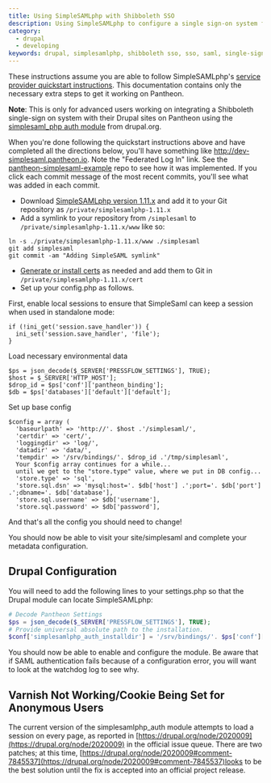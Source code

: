 ```yaml
---
title: Using SimpleSAMLphp with Shibboleth SSO
description: Using SimpleSAMLphp to configure a single sign-on system for your Drupal site.
category:
  - drupal
  - developing
keywords: drupal, simplesamlphp, shibboleth sso, sso, saml, single-sign on,
---
```

These instructions assume you are able to follow SimpleSAMLphp's [service provider quickstart instructions](http://simplesamlphp.org/docs/1.9/simplesamlphp-sp). This documentation contains only the necessary extra steps to get it working on Pantheon.
<div class="alert alert-info" role="alert">
<strong>Note</strong>: This is only for advanced users working on integrating a Shibboleth single-sign on system with their Drupal sites on Pantheon using the <a href="http://drupal.org/project/simplesamlphp_auth">simplesaml_php auth module</a> from drupal.org.</div>

When you're done following the quickstart instructions above and have completed all the directions below, you'll have something like http://dev-simplesaml.pantheon.io. Note the "Federated Log In" link. See the [pantheon-simplesaml-example](https://github.com/ari-gold/pantheon-simplesaml-example) repo to see how it was implemented. If you click each commit message of the most recent commits, you'll see what was added in each commit.

- Download [SimpleSAMLphp version 1.11.x](http://simplesamlphp.org/) and add it to your Git repository as `/private/simplesamlphp-1.11.x`
- Add a symlink to your repository from `/simplesaml` to `/private/simplesamlphp-1.11.x/www` like so:
```
ln -s ./private/simplesamlphp-1.11.x/www ./simplesaml
git add simplesaml
git commit -am "Adding SimpleSAML symlink"
```
- [Generate or install certs](http://simplesamlphp.org/docs/1.9/simplesamlphp-sp#section_1_1) as needed and add them to Git in `/private/simplesamlphp-1.11.x/cert`
- Set up your config.php as follows.

First, enable local sessions to ensure that SimpleSaml can keep a session when used in standalone mode:

```
if (!ini_get('session.save_handler')) {
  ini_set('session.save_handler', 'file');
}
```

Load necessary environmental data

```
$ps = json_decode($_SERVER['PRESSFLOW_SETTINGS'], TRUE);
$host = $_SERVER['HTTP_HOST'];
$drop_id = $ps['conf']['pantheon_binding'];
$db = $ps['databases']['default']['default'];
```

Set up base config

```
$config = array (
  'baseurlpath' => 'http://'. $host .'/simplesaml/',
  'certdir' => 'cert/',
  'loggingdir' => 'log/',
  'datadir' => 'data/',
  'tempdir' => '/srv/bindings/'. $drop_id .'/tmp/simplesaml',
  Your $config array continues for a while...
  until we get to the "store.type" value, where we put in DB config...
  'store.type' => 'sql',
  'store.sql.dsn' => 'mysql:host='. $db['host'] .';port='. $db['port'] .';dbname='. $db['database'],
  'store.sql.username' => $db['username'],
  'store.sql.password' => $db['password'],
```

And that's all the config you should need to change!

You should now be able to visit your site/simplesaml and complete your metadata configuration.

## Drupal Configuration

You will need to add the following lines to your settings.php so that the Drupal module can locate SimpleSAMLphp:

```php
# Decode Pantheon Settings
$ps = json_decode($_SERVER['PRESSFLOW_SETTINGS'], TRUE);
# Provide universal absolute path to the installation.
$conf['simplesamlphp_auth_installdir'] = '/srv/bindings/'. $ps['conf']['pantheon_binding'] .'/code/private/simplesamlphp-1.11.0';
```

You should now be able to enable and configure the module. Be aware that if SAML authentication fails because of a configuration error, you will want to look at the watchdog log to see why.

## Varnish Not Working/Cookie Being Set for Anonymous Users

The current version of the simplesamlphp\_auth module attempts to load a session on every page, as reported in [https://drupal.org/node/2020009](https://drupal.org/node/2020009) in the official issue queue. There are two patches; at this time, [https://drupal.org/node/2020009#comment-7845537](https://drupal.org/node/2020009#comment-7845537)looks to be the best solution until the fix is accepted into an official project release.
